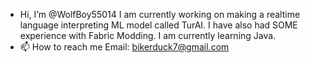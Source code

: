 - Hi, I’m @WolfBoy55014
I am currently working on making a realtime language interpreting ML model called TurAI. I have also had SOME experience with Fabric Modding.
I am currently learning Java.
- 📫 How to reach me Email: bikerduck7@gmail.com

<!---
WolfBoy55014/WolfBoy55014 is a ✨ special ✨ repository because its `README.md` (this file) appears on your GitHub profile.
You can click the Preview link to take a look at your changes.
--->
